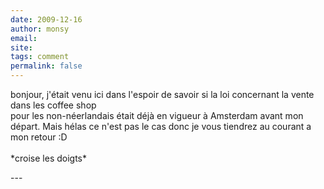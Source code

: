 ```yaml
---
date: 2009-12-16
author: monsy
email: 
site: 
tags: comment
permalink: false
---
```


<p>bonjour, j'était venu ici dans l'espoir de savoir si la loi concernant la vente dans les coffee shop <br />
pour les non-néerlandais était déjà en vigueur à Amsterdam avant mon départ. Mais hélas ce n'est pas le cas donc je vous tiendrez au courant a mon retour :D <br />
<br />
*croise les doigts* </p>
---